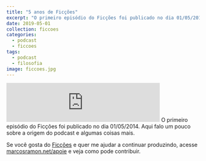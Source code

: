 ```yaml
---
title: "5 anos de Ficções"
excerpt: "O primeiro episódio do Ficções foi publicado no dia 01/05/2014. Aqui falo um pouco sobre a origem do podcast e algumas coisas mais."
date: 2019-05-01
collection: ficcoes
categories:
  - podcast
  - ficcoes
tags: 
  - podcast
  - filosofia
image: ficcoes.jpg
---
```


<iframe src="https://anchor.fm/podcastficcoes/embed/episodes/5-anos-de-Fices-e3t33u/a-ae6ps1" height="102px" width="400px" frameborder="0" scrolling="no"></iframe>
O primeiro episódio do Ficções foi publicado no dia 01/05/2014. Aqui falo um pouco sobre a origem do podcast e algumas coisas mais.

Se você gosta do [Ficções](https://marcosramon.net/ficcoes/) e quer me ajudar a continuar produzindo, acesse [marcosramon.net/apoie](https://marcosramon.net/apoie/) e veja como pode contribuir. 
